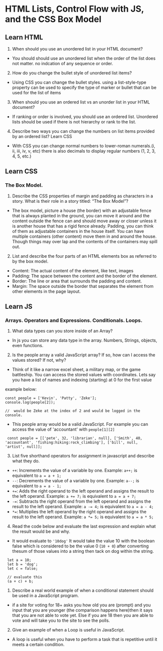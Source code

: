 # HTML Lists, Control Flow with JS, and the CSS Box Model

## Learn HTML

1. When should you use an unordered list in your HTML document?

* You should should use an unordered list when the order of the list does not matter. no indcation of any sequence or order.

2. How do you change the bullet style of unordered list items?

* Using CSS you can change the bullet styles. using a list-style-type property can be used to specify the type of marker or bullet that can be used for the list of items 

3. When should you use an ordered list vs an unorder list in your HTML document?

* If ranking or order is involved, you should use an ordered list. Unordered lists should be used if there is not hierarchy or rank to the list.

4. Describe two ways you can change the numbers on list items provided by an ordered list?
Learn CSS

* With CSS you can change normal numbers to lower-roman numerals.(i, ii, iii, iv, v, etc) there is also decimals to display regular numbers (1, 2, 3, 4, 5, etc.) 

## Learn CSS 
### The Box Model.

1. Describe the CSS properties of margin and padding as characters in a story. What is their role in a story titled: “The Box Model”?

* The box model, picture a house (the border) with an adjustable fence that is always planted in the ground, you can move it around and the content outside the fence can and should move away or closer unless it is another house that has a rigid fence already. Padding, you can think of them as adjustable containers in the house itself. You can have multiple containers (other content) move them in and around the house. Though things may over lap and the contents of the containers may spill out.

2. List and describe the four parts of an HTML elements box as referred to by the box model.

* Content: The actual content of the element, like text, images
* Padding: The space between the content and the border of the element.
* Border: The line or area that surrounds the padding and content.
* Margin: The space outside the border that separates the element from other elements in the page layout.

## Learn JS

### Arrays. Operators and Expressions. Conditionals. Loops.


1. What data types can you store inside of an Array?

* In js you can store any data type in the array. Numbers, Strings, objects, even functions.

2. Is the people array a valid JavaScript array? If so, how can I access the values stored? If not, why?

* Think of it like a narrow excel sheet, a military map, or the game battleship. You can access the stored values with coordinates. Lets say you have a list of names and indexing (starting) at 0 for the first value

example below:
```
const people = ['Kevin', 'Patty', 'Zeke'];
console.log(people[2]);

//  would be Zeke at the index of 2 and would be logged in the console.

```

* This people array would be a valid JavaScript. For example you can access the value of 'accountant' with `people[1][2]`

```
 const people = [['pete', 32, 'librarian', null], ['Smith', 40, 'accountant', 'fishing:hiking:rock_climbing'], ['bill', null, 'artist', null]];
 ```

3. List five shorthand operators for assignment in javascript and describe what they do.

* `++`: Increments the value of a variable by one. Example: `a++;` is equivalent to `a = a + 1;`
* `--`: Decrements the value of a variable by one. Example: `a--;` is equivalent to `a = a - 1;`
* `+=`: Adds the right operand to the left operand and assigns the result to the left operand. Example: `a += 7;` is equivalent to `a = a + 7;`
* `-=`: Subtracts the right operand from the left operand and assigns the result to the left operand. Example: `a -= 4;` is equivalent to `a = a - 4;`
* `*=`: Multiplies the left operand by the right operand and assigns the result to the left operand. Example: `a *= 5;` is equivalent to `a = a * 5;`

4. Read the code below and evaluate the last expression and explain what the result would be and why.

* It would evaluate to `'10dog'` It would take the value 10 with the boolean false which is considered to be the value 0 (`10 + 0`) after converting thesum of those values into a string then tack on dog within the string.

```
 let a = 10;
 let b = 'dog';
 let c = false;

 // evaluate this
 (a + c) + b;
```

1. Describe a real world example of when a conditional statement should be used in a JavaScript program.

* if a site for voting for 18+ asks you how old you are (prompt) and you input that you are younger (the comparison happens here)then it says that you are not able to vote yet. Else if you are 18 then you are able to vote and will take you to the site to see the polls.

2. Give an example of when a Loop is useful in JavaScript.

* A loop is useful when you have to perform a task that is repetitive until it meets a certain condition.
